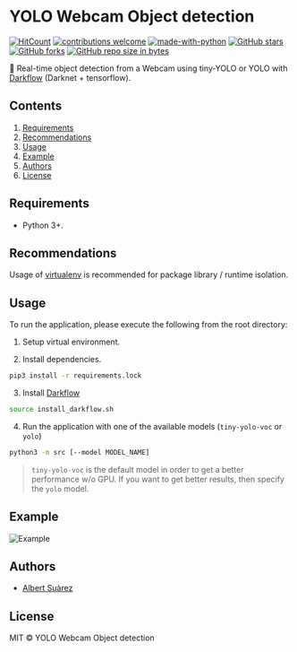 # YOLO Webcam Object detection

[![HitCount](http://hits.dwyl.io/AlbertSuarez/yolo-webcam-object-detection.svg)](http://hits.dwyl.io/AlbertSuarez/yolo-webcam-object-detection)
[![contributions welcome](https://img.shields.io/badge/contributions-welcome-brightgreen.svg?style=flat)](https://github.com/AlbertSuarez/yolo-webcam-object-detection)
[![made-with-python](https://img.shields.io/badge/Made%20with-Python-1f425f.svg)](https://www.python.org/)
[![GitHub stars](https://img.shields.io/github/stars/AlbertSuarez/yolo-webcam-object-detection.svg)](https://GitHub.com/AlbertSuarez/yolo-webcam-object-detection/stargazers/)
[![GitHub forks](https://img.shields.io/github/forks/AlbertSuarez/yolo-webcam-object-detection.svg)](https://GitHub.com/AlbertSuarez/yolo-webcam-object-detection/network/)
[![GitHub repo size in bytes](https://img.shields.io/github/repo-size/AlbertSuarez/yolo-webcam-object-detection.svg)](https://github.com/AlbertSuarez/yolo-webcam-object-detection)

🎥 Real-time object detection from a Webcam using tiny-YOLO or YOLO with [Darkflow](https://github.com/thtrieu/darkflow) (Darknet + tensorflow).

## Contents

1. [Requirements](#requirements)
2. [Recommendations](#recommendations)
3. [Usage](#usage)
4. [Example](#example)
5. [Authors](#authors)
6. [License](#license)

## Requirements

- Python 3+.

## Recommendations

Usage of [virtualenv](https://realpython.com/blog/python/python-virtual-environments-a-primer/) is recommended for package library / runtime isolation.

## Usage

To run the application, please execute the following from the root directory:

1. Setup virtual environment.

2. Install dependencies.

  ```bash
  pip3 install -r requirements.lock
  ```

3. Install [Darkflow](https://towardsdatascience.com/yolov2-object-detection-using-darkflow-83db6aa5cf5f)

  ```bash
  source install_darkflow.sh
  ```

4. Run the application with one of the available models (`tiny-yolo-voc` or `yolo`)

  ```bash
  python3 -m src [--model MODEL_NAME]
  ```

  > `tiny-yolo-voc` is the default model in order to get a better performance w/o GPU. If you want to get better results, then specify the `yolo` model.

## Example

![Example](docs/example.png)

## Authors

- [Albert Suàrez](https://github.com/AlbertSuarez)

## License

MIT © YOLO Webcam Object detection

